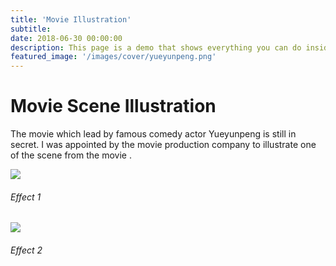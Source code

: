 ```yaml
---
title: 'Movie Illustration'
subtitle: 
date: 2018-06-30 00:00:00
description: This page is a demo that shows everything you can do inside portfolio and blog posts.
featured_image: '/images/cover/yueyunpeng.png'
---
```


# Movie Scene Illustration
The movie which lead by famous comedy actor Yueyunpeng is still in secret.
I was appointed by the movie production company to illustrate one of the scene from the movie .

![]({{site.baseurl}}/images/yueyunpeng/illustration.jpg)
###### Effect 1
![]({{site.baseurl}}/images/yueyunpeng/illustration2.jpg)
###### Effect 2